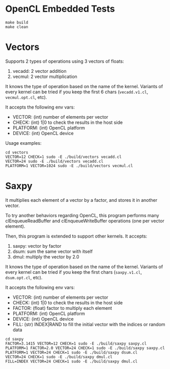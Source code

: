 # OpenCL Embedded Tests

```
make build
make clean
```

# Vectors

Supports 2 types of operations using 3 vectors of floats:

1. vecadd: 2 vector addition
2. vecmul: 2 vector multiplication

It knows the type of operation based on the name of the kernel. Variants of every kernel
can be tried if you keep the first 6 chars (`vecadd.v1.cl`, `vecmul.opt.cl`, etc).

It accepts the following env vars:
- VECTOR: (int) number of elements per vector
- CHECK: (int) 1|0 to check the results in the host side
- PLATFORM: (int) OpenCL platform 
- DEVICE: (int) OpenCL device 

Usage examples:

```
cd vectors
VECTOR=12 CHECK=1 sudo -E ./build/vectors vecadd.cl
VECTOR=24 sudo -E ./build/vectors vecadd.cl
PLATFORM=1 VECTOR=1024 sudo -E ./build/vectors vecmul.cl
```

# Saxpy

It multiplies each element of a vector by a factor, and stores it in another vector. 

To try another behaviors regarding OpenCL, this program performs many clEnqueueReadBuffer and clEnqueueWriteBuffer operations (one per vector element).

Then, this program is extended to support other kernels. It accepts:

1. saxpy: vector by factor
2. dsum: sum the same vector with itself
3. dmul: multiply the vector by 2.0

It knows the type of operation based on the name of the kernel. Variants of every kernel
can be tried if you keep the first chars (`saxpy.v1.cl`, `dsum.opt.cl`, etc).

It accepts the following env vars:
- VECTOR: (int) number of elements per vector
- CHECK: (int) 1|0 to check the results in the host side
- FACTOR: (float) factor to multiply each element
- PLATFORM: (int) OpenCL platform 
- DEVICE: (int) OpenCL device 
- FILL: (str) INDEX|RAND to fill the initial vector with the indices or random data

```
cd saxpy
FACTOR=3.1415 VECTOR=12 CHECK=1 sudo -E ./build/saxpy saxpy.cl
PLATFORM=1 FACTOR=2.0 VECTOR=24 CHECK=1 sudo -E ./build/saxpy saxpy.cl
PLATFORM=1 VECTOR=24 CHECK=1 sudo -E ./build/saxpy dsum.cl
VECTOR=24 CHECK=1 sudo -E ./build/saxpy dmul.cl
FILL=INDEX VECTOR=24 CHECK=1 sudo -E ./build/saxpy dmul.cl
```
